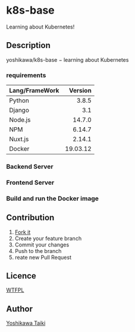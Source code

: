 # k8s-base

Learning about Kubernetes!

## Description

yoshikawa/k8s-base − learning about Kubernetes

### requirements

|Lang/FrameWork|Version|
|:--|--:|
|Python|3.8.5|
|Django|3.1|
|Node.js|14.7.0|
|NPM|6.14.7|
|Nuxt.js|2.14.1|
|Docker|19.03.12|

### Backend Server

### Frontend Server

### Build and run the Docker image

## Contribution

1. [Fork it](https://github.com/yoshikawa/k8s-base/fork)
2. Create your feature branch
3. Commit your changes
4. Push to the branch
5. reate new Pull Request

## Licence

[WTFPL](https://github.com/yoshikawa/k8s-base/blob/master/LICENSE)


## Author

[Yoshikawa Taiki](https://github.com/yoshikawa)